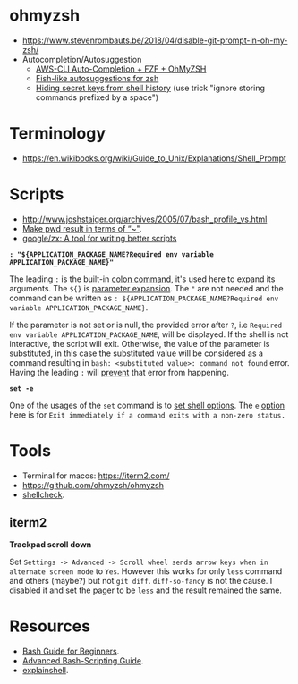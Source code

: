 # ohmyzsh

- https://www.stevenrombauts.be/2018/04/disable-git-prompt-in-oh-my-zsh/
- Autocompletion/Autosuggestion
  - [AWS-CLI Auto-Completion + FZF + OhMyZSH](https://medium.com/@herryhan2435/using-aws-cli-with-fzf-on-ohmyzsh-ec995ee3784f)
  - [Fish-like autosuggestions for zsh](https://github.com/zsh-users/zsh-autosuggestions)
  - [Hiding secret keys from shell history](https://medium.com/@prasincs/hiding-secret-keys-from-shell-history-part-1-5875eb5556cc) (use trick "ignore storing commands prefixed by a space")

# Terminology

- https://en.wikibooks.org/wiki/Guide_to_Unix/Explanations/Shell_Prompt

# Scripts

- http://www.joshstaiger.org/archives/2005/07/bash_profile_vs.html
- [Make pwd result in terms of “~"](https://unix.stackexchange.com/questions/207210/make-pwd-result-in-terms-of).
- [google/zx: A tool for writing better scripts](https://github.com/google/zx)

**`: "${APPLICATION_PACKAGE_NAME?Required env variable APPLICATION_PACKAGE_NAME}"`**

The leading `:` is the built-in [colon command](https://gerardnico.com/lang/bash/double_point), it's used here to expand its arguments. The `${}` is [parameter expansion](https://gerardnico.com/lang/bash/parameter_expansion). The `"` are not needed and the command can be written as `: ${APPLICATION_PACKAGE_NAME?Required env variable APPLICATION_PACKAGE_NAME}`.

If the parameter is not set or is null, the provided error after `?`, i.e `Required env variable APPLICATION_PACKAGE_NAME`, will be displayed. If the shell is not interactive, the script will exit. Otherwise, the value of the parameter is substituted, in this case the substituted value will be considered as a command resulting in `bash: <substituted value>: command not found` error. Having the leading `:` will [prevent](https://aplawrence.com/Basics/leading-colon.html) that error from happening.

**`set -e`**

One of the usages of the `set` command is to [set shell options](https://bash.cyberciti.biz/guide/Setting_shell_options). The `e` [option](http://linuxcommand.org/lc3_man_pages/seth.html) here is for `Exit immediately if a command exits with a non-zero status.`

# Tools

- Terminal for macos: https://iterm2.com/
- https://github.com/ohmyzsh/ohmyzsh
- [shellcheck](https://github.com/koalaman/shellcheck).

## iterm2

**Trackpad scroll down**

Set `Settings -> Advanced -> Scroll wheel sends arrow keys when in alternate screen mode` to `Yes`. However this works for only `less` command and others (maybe?) but not `git diff`. `diff-so-fancy` is not the cause. I disabled it and set the pager to be `less` and the result remained the same.

# Resources

- [Bash Guide for Beginners](https://www.tldp.org/LDP/Bash-Beginners-Guide/html/index.html).
- [Advanced Bash-Scripting Guide](https://www.tldp.org/LDP/abs/html/index.html).
- [explainshell](https://explainshell.com/).
